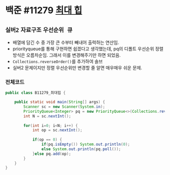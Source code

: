 # 백준 #11279 [최대 힙](https://www.acmicpc.net/problem/11279)
`실버2` `자료구조` `우선순위 큐`
---
- 배열에 담긴 수 중 가장 큰 수부터 빼내어 출력하는 연산임.
- priorityqueue를 통해 구현하면 쉽겠다고 생각했는데, pq의 디폴트 우선순위 정렬방식은 오름차순임. 그래서 이를 변경해주기만 하면 되었음.
- `Collections.reverseOrder()`를 추가하여 솔브
- 실버2 문제이지만 정렬 우선순위만 변경할 줄 알면 매우매우 쉬운 문제.

### 전체코드
```java
public class B11279_최대힙 {

	public static void main(String[] args) {
		Scanner sc = new Scanner(System.in);
		PriorityQueue<Integer> pq = new PriorityQueue<>(Collections.reverseOrder());
		int N = sc.nextInt();
		
		for(int i=0; i<N; i++) {
			int op = sc.nextInt();
			
			if(op == 0) {
				if(pq.isEmpty()) System.out.println(0);
				else System.out.println(pq.poll());
			}else pq.add(op);
		}
	}
}

```
